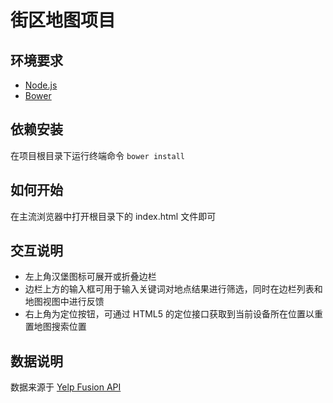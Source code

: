 # 街区地图项目
## 环境要求
* [Node.js](https://nodejs.org)
* [Bower](https://bower.io)

## 依赖安装
在项目根目录下运行终端命令 `bower install`

## 如何开始
在主流浏览器中打开根目录下的 index.html 文件即可

## 交互说明
* 左上角汉堡图标可展开或折叠边栏
* 边栏上方的输入框可用于输入关键词对地点结果进行筛选，同时在边栏列表和地图视图中进行反馈
* 右上角为定位按钮，可通过 HTML5 的定位接口获取到当前设备所在位置以重置地图搜索位置

## 数据说明
数据来源于 [Yelp Fusion API](https://www.yelp.com/developers/documentation/v3/business_search)
